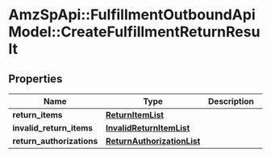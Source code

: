# AmzSpApi::FulfillmentOutboundApiModel::CreateFulfillmentReturnResult

## Properties
Name | Type | Description | Notes
------------ | ------------- | ------------- | -------------
**return_items** | [**ReturnItemList**](ReturnItemList.md) |  | [optional] 
**invalid_return_items** | [**InvalidReturnItemList**](InvalidReturnItemList.md) |  | [optional] 
**return_authorizations** | [**ReturnAuthorizationList**](ReturnAuthorizationList.md) |  | [optional] 


